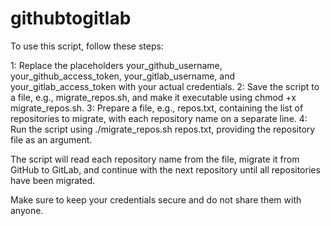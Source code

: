 # githubtogitlab
To use this script, follow these steps:

1: Replace the placeholders your_github_username, your_github_access_token, your_gitlab_username, and your_gitlab_access_token with your actual credentials.
2: Save the script to a file, e.g., migrate_repos.sh, and make it executable using chmod +x migrate_repos.sh.
3: Prepare a file, e.g., repos.txt, containing the list of repositories to migrate, with each repository name on a separate line.
4: Run the script using ./migrate_repos.sh repos.txt, providing the repository file as an argument.

The script will read each repository name from the file, migrate it from GitHub to GitLab, and continue with the next repository until all repositories have been migrated.

Make sure to keep your credentials secure and do not share them with anyone.
